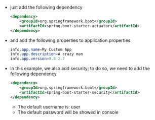 * just add the following dependency
	```xml
	<dependency>
		<groupId>org.springframework.boot</groupId>
		<artifactId>spring-boot-starter-actuator</artifactId>
	</dependency>
	```

* and add the following properties to application.properties
	```java
	info.app.name=My Custom App
	info.app.description=A crazy man
	info.app.version=9.5.2.7
	```

* In this example, we also add security; to do so, we need to add the following dependency
	```xml
	<dependency>
		<groupId>org.springframework.boot</groupId>
		<artifactId>spring-boot-starter-security</artifactId>
	</dependency>
	```
	* The default username is: user
	* The default password will be showed in console

